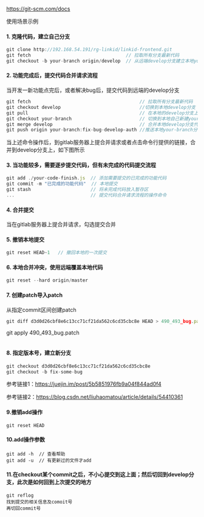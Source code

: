 https://git-scm.com/docs

使用场景示例
#### 1. 克隆代码，建立自己分支
```js
git clone http://192.168.54.191/rg-linkid/linkid-frontend.git
git fetch                                   // 拉取所有分支最新代码
git checkout -b your-branch origin/develop  // 从远端develop分支建立本地your-branch分支
```
#### 2. 功能完成后，提交代码合并请求流程
当开发一新功能点完后，或者解决bug后，提交代码到远端的develop分支
```js
git fetch                                        // 拉取所有分支最新代码
git checkout develop                             //切换到本地develop分支
git pull                                         // 在本地的develop分支上更新远程develop分支最新代码
git checkout your-branch                         // 切换到本地自己新建your-branch的分支上
git merge develop                                // 合并本地develop分支代码
git push origin your-branch:fix-bug-develop-auth //推送本地your-branch分支到远端新建的fix-bug-develop-aut分支
```
当上述命令操作后，到gitlab服务器上提合并请求或者点击命令行提供的链接，合并到develop分支上，如下图所示

#### 3. 当功能较多，需要逐步提交代码，但有未完成的代码提交流程
```js
git add ./your-code-finish.js  // 添加需要提交的已完成的功能代码
git commit -m "已完成的功能代码"  // 本地提交
git stash                      // 将未完成代码放入暂存区
...                            // 提交代码合并请求流程的操作命令
```
#### 4. 合并提交
当在gitlab服务器上提合并请求，勾选提交合并

#### 5. 撤销本地提交
```js
git reset HEAD~1   // 撤回本地的一次提交
```

#### 6. 本地合并冲突，使用远端覆盖本地代码
```js
git reset --hard origin/master
```

#### 7. 创建patch导入patch
从指定commit区间创建patch
```js
git diff d3d0d26cbf8e6c13cc71cf21da562c6cd35cbc8e HEAD > 490_493_bug.patch
```
git apply 490_493_bug.patch
```js
```

#### 8. 指定版本号，建立新分支
```js
git checkout d3d0d26cbf8e6c13cc71cf21da562c6cd35cbc8e
git checkout -b fix-some-bug
```
参考链接1：https://juejin.im/post/5b5851976fb9a04f844ad0f4

参考链接2：https://blog.csdn.net/liuhaomatou/article/details/54410361

#### 9.撤销add操作
```
git reset HEAD
```

#### 10.add操作参数
```
git add -h  // 查看帮助
git add -u  // 有更新过的文件才add
```

#### 11.在checkout某个commit之后，不小心提交到这上面；然后切回到develop分支，此次是如何回到上次提交的地方
```
git reflog
找到提交的相关信息及comoit号
再切回commit号
```





